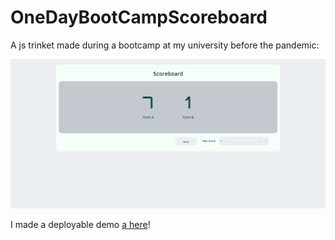 # OneDayBootCampScoreboard
A js trinket made during a bootcamp at my university before the pandemic:


![Alt text](https://github.com/FrenzyExists/OneDayBootCampScoreboard/blob/master/scoreboard_screenshot.png?raw=true "Screenshot")

I made a deployable demo [a here](https://frenzyexists.github.io/OneDayBootCampScoreboard/)!
